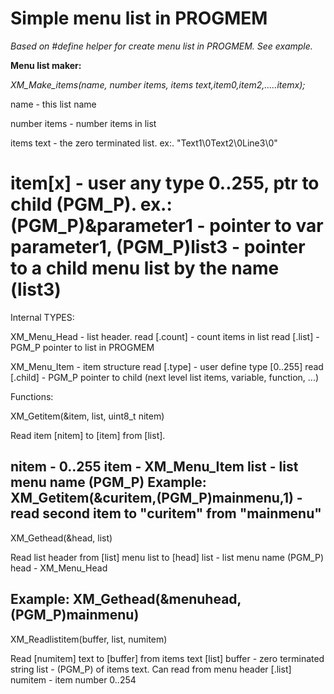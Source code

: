 Simple menu list in PROGMEM
=========
*Based on #define helper for create menu list in PROGMEM. See example.*


**Menu list maker:**

*XM_Make_items(name, number items, items text,item0,item2,.....itemx);*

name - this list name

number items - number items in list

items text - the zero terminated list. ex:. "Text1\0Text2\0Line3\0"

item[x] - user any type 0..255, ptr to child (PGM_P). ex.: (PGM_P)&parameter1 - pointer to var parameter1, (PGM_P)list3 - pointer to a child menu list by the name (list3)
==
Internal TYPES:

XM_Menu_Head - list header.
read [.count] - count items in list
read [.list] - PGM_P pointer to list in PROGMEM

XM_Menu_Item - item structure
read [.type] - user define type [0..255]
read [.child] - PGM_P pointer to child (next level list items, variable, function, ...)

Functions:

XM_Getitem(&item, list, uint8_t nitem)

Read item [nitem] to [item] from [list].

nitem - 0..255
item - XM_Menu_Item
list - list menu name (PGM_P)
Example: XM_Getitem(&curitem,(PGM_P)mainmenu,1) - read second item to "curitem" from "mainmenu"
-----------------------------------------------------------------------------------
XM_Gethead(&head, list)

Read list header from [list] menu list to [head]
list - list menu name (PGM_P)
head - XM_Menu_Head

Example: XM_Gethead(&menuhead,(PGM_P)mainmenu)
------------------------------------------------------------------------------------
XM_Readlistitem(buffer, list, numitem)

Read [numitem] text to [buffer] from items text [list]
buffer - zero terminated string
list - (PGM_P) of items text. Can read from menu header [.list]
numitem - item number 0..254
